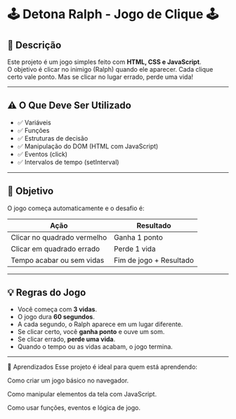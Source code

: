 # 🕹️ Detona Ralph - Jogo de Clique 🕹️

## 📄 Descrição

Este projeto é um jogo simples feito com **HTML, CSS e JavaScript**.  
O objetivo é clicar no inimigo (Ralph) quando ele aparecer. Cada clique certo vale ponto. Mas se clicar no lugar errado, perde uma vida!

---

## ⚠️ O Que Deve Ser Utilizado

- ✅ Variáveis
- ✅ Funções
- ✅ Estruturas de decisão
- ✅ Manipulação do DOM (HTML com JavaScript)
- ✅ Eventos (click)
- ✅ Intervalos de tempo (setInterval)

---

## 🎯 Objetivo

O jogo começa automaticamente e o desafio é:

| Ação                        | Resultado               |
| --------------------------- | ----------------------- |
| Clicar no quadrado vermelho | Ganha 1 ponto           |
| Clicar em quadrado errado   | Perde 1 vida            |
| Tempo acabar ou sem vidas   | Fim de jogo + Resultado |

---

## 💡 Regras do Jogo

- Você começa com **3 vidas**.
- O jogo dura **60 segundos**.
- A cada segundo, o Ralph aparece em um lugar diferente.
- Se clicar certo, você **ganha ponto** e ouve um som.
- Se clicar errado, **perde uma vida**.
- Quando o tempo ou as vidas acabam, o jogo termina.

---

🧠 Aprendizados
Esse projeto é ideal para quem está aprendendo:

Como criar um jogo básico no navegador.

Como manipular elementos da tela com JavaScript.

Como usar funções, eventos e lógica de jogo.
